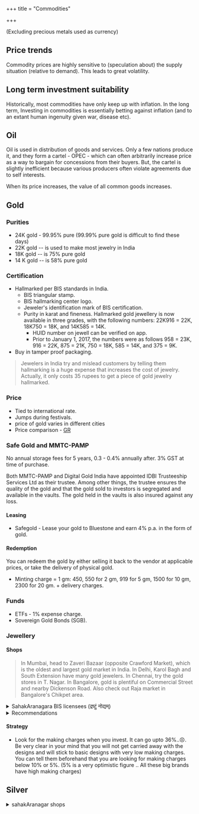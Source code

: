 +++
title = "Commodities"

+++

(Excluding precious metals used as currency)

## Price trends

Commodity prices are highly sensitive to (speculation about) the supply situation (relative to demand). This leads to great volatility.

## Long term investment suitability

Historically, most commodities have only keep up with inflation. In the long term, Investing in commodities is essentially betting against inflation (and to an extant human ingenuity given war, disease etc).

## Oil

Oil is used in distribution of goods and services. Only a few nations produce it, and they form a cartel - OPEC - which can often arbitrarily increase price as a way to bargain for concessions from their buyers. But, the cartel is slightly inefficient because various producers often violate agreements due to self interests.

When its price increases, the value of all common goods increases.

## Gold
### Purities
- 24K gold - 99.95% pure (99.99% pure gold is difficult to find these days)
- 22K gold -- is used to make most jewelry in India
- 18K gold -- is 75% pure gold
- 14 K gold -- is 58% pure gold

### Certification
- Hallmarked per BIS standards in India.
  - BIS triangular stamp.
  - BIS hallmarking center logo.
  - Jeweler's identification mark of BIS certification.
  - Purity in karat and fineness. Hallmarked gold jewellery is now available in three grades, with the following numbers: 22K916 = 22K, 18K750 = 18K, and 14K585 = 14K. 
    - HUID number on jewell can be verified on app.
    - Prior to January 1, 2017, the numbers were as follows 958 = 23K, 916 = 22K, 875 = 21K, 750 = 18K, 585 = 14K, and 375 = 9K.
- Buy in tamper proof packaging.

> Jewelers in India try and mislead customers by telling them hallmarking is a huge expense that increases the cost of jewelry. Actually, it only costs 35 rupees to get a piece of gold jewelry hallmarked.

### Price
- Tied to international rate.
- Jumps during festivals.
- price of gold varies in different cities
- Price comparison - [GR](https://www.goodreturns.in/gold-rates/)

### Safe Gold and MMTC-PAMP
No annual storage fees for 5 years, 0.3 - 0.4% annually after. 3% GST at time of purchase. 

Both MMTC-PAMP and Digital Gold India have appointed IDBI Trusteeship Services Ltd as their trustee. Among other things, the trustee ensures the quality of the gold and that the gold sold to investors is segregated and available in the vaults. The gold held in the vaults is also insured against any loss.

#### Leasing
- Safegold - Lease your gold to Bluestone and earn 4% p.a. in the form of gold.

#### Redemption
You can redeem the gold by either selling it back to the vendor at applicable prices, or take the delivery of physical gold.

- Minting charge = 1 gm: 450, 550 for 2 gm, 919 for 5 gm, 1500 for 10 gm, 2300 for 20 gm. + delivery charges.

### Funds
- ETFs - 1% expense charge.
- Sovereign Gold Bonds (SGB).

### Jewellery
#### Shops

> In Mumbai, head to Zaveri Bazaar (opposite Crawford Market), which is the oldest and largest gold market in India. In Delhi, Karol Bagh and South Extension have many gold jewelers. In Chennai, try the gold stores in T. Nagar. In Bangalore, gold is plentiful on Commercial Street and nearby Dickenson Road. Also check out Raja market in Bangalore's Chikpet area.

<details><summary>SahakAranagara BIS licensees (द्रष्टुं नोद्यम्)</summary>

- SAI JEWELLERS, GROUND FLOOR NO 3/11 SRI SAI KRUPA 1ST MAIN ROAD, AMCO LAYOUT SAHAKARNAGAR POST BANGLORE	
- BASAVASRI JEWELLERS, 53/1, 6TH CROSS 20TH MAIN SAHAKARNAGAR
- KRISHNA JEWELS, SHOP NO 5 PROPERTY NO 547, A BLOCK, SAHAKARANAGAR BENGALURU,	
- SRI RAGHAVENDRA JEWEL PALACE, 558 F BLOCK 13TH MAIN SAHAKARA NAGAR ,
- VAIBHAV JEWELS, 801, 18TH CROSS, 14TH MAIN, A BLOCK, SAHAKARNAGAR


</details>

<details><summary>Recommendations</summary>

- Navratan, Bhima
- Abaran jewelry, Praveen Jewels
- Shubh Jewellers (which is the outlet of a manufacturing firm) used to charge a bit more extra on gold rate but no making charges
- GRT but have not tried in Bangalore.
- Jayanagar 4th block has series of Gold Jewellery shops. All are reliable from quality standpoint, one can bargain based on making charges and design.

</details>

#### Strategy
- Look for the making charges when you invest. It can go upto 36%..😣. Be very clear in your mind that you will not get carried away with the designs and will stick to basic designs with very low making charges. You can tell them beforehand that you are looking for making charges below 10% or 5%. (5% is a very optimistic figure .. All these big brands have high making charges)


## Silver

<details><summary>sahakAranagar shops</summary>

- VAIBHAV JEWELS, 801, 18TH CROSS, 14TH MAIN, A BLOCK, SAHAKARNAGAR	
</details>
